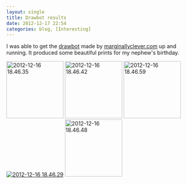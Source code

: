 ```yaml
---
layout: single
title: Drawbot results 
date: 2012-12-17 22:54
categories: blog, [Interesting]
---
```

I was able to get the <a href="https://github.com/i-make-robots/drawbot">drawbot</a> made by <a href="http://www.marginallyclever.com/blog/">marginallyclever.com</a> up and running. It produced some beautiful prints for my nephew's birthday.

<a href="/public/uploads/2012/12/2012-12-16-18.46.35.jpg"><img class="alignnone size-thumbnail wp-image-3089" alt="2012-12-16 18.46.35" src="/public/uploads/2012/12/2012-12-16-18.46.35-150x150.jpg" width="150" height="150" /></a> <img class="alignnone size-thumbnail wp-image-3090" alt="2012-12-16 18.46.42" src="/public/uploads/2012/12/2012-12-16-18.46.42-150x150.jpg" width="150" height="150" /> <img class="alignnone size-thumbnail wp-image-3092" alt="2012-12-16 18.46.59" src="/public/uploads/2012/12/2012-12-16-18.46.59-150x150.jpg" width="150" height="150" /><a href="/public/uploads/2012/12/2012-12-16-18.46.29.jpg"><img class="alignnone  wp-image-3093" alt="2012-12-16 18.46.29" src="/public/uploads/2012/12/2012-12-16-18.46.29-300x225.jpg" /></a> <img class="alignnone size-thumbnail wp-image-3091" alt="2012-12-16 18.46.48" src="/public/uploads/2012/12/2012-12-16-18.46.48-150x150.jpg" width="150" height="150" />
